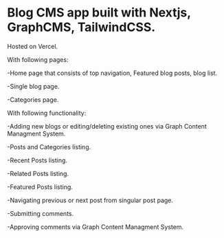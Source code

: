 #  Blog CMS app built with Nextjs, GraphCMS, TailwindCSS.

Hosted on Vercel.


With following pages:

-Home page that consists of top navigation, Featured blog posts, blog list.

-Single blog page.

-Categories page.


With following functionality:

-Adding new blogs or editing/deleting existing ones via Graph Content Managment System.

-Posts and Categories listing.

-Recent Posts listing.

-Related Posts listing.

-Featured Posts listing.

-Navigating previous or next post from singular post page.

-Submitting comments.

-Approving comments via Graph Content Managment System.


